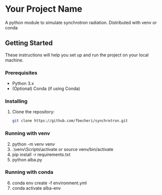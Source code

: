 # Your Project Name

A python module to simulate synchrotron radiation.
Distributed with venv or conda

## Getting Started

These instructions will help you set up and run the project on your local machine.

### Prerequisites

- Python 3.x
- (Optional) Conda (if using Conda)

### Installing

1. Clone the repository:

   ```bash
   git clone https://github.com/fbecheri/synchrotron.git

### Running with venv

2. python -m venv venv
3. .\venv\Scripts\activate or source venv/bin/activate
4. pip install -r requirements.txt
5. python alba.py

### Running with conda

6. conda env create -f environment.yml
7. conda activate alba-env